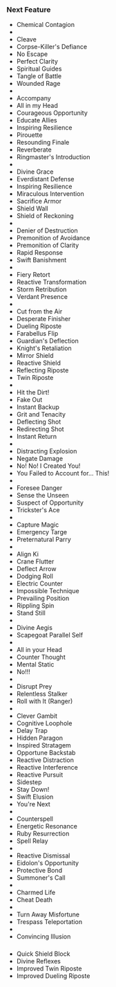 ### Next Feature

- Chemical Contagion
-
- Cleave
- Corpse-Killer's Defiance
- No Escape
- Perfect Clarity
- Spiritual Guides
- Tangle of Battle
- Wounded Rage
-
- Accompany
- All in my Head
- Courageous Opportunity
- Educate Allies
- Inspiring Resilience
- Pirouette
- Resounding Finale
- Reverberate
- Ringmaster's Introduction
-
- Divine Grace
- Everdistant Defense
- Inspiring Resilience
- Miraculous Intervention
- Sacrifice Armor
- Shield Wall
- Shield of Reckoning
-
- Denier of Destruction
- Premonition of Avoidance
- Premonition of Clarity
- Rapid Response
- Swift Banishment
-
- Fiery Retort
- Reactive Transformation
- Storm Retribution
- Verdant Presence
-
- Cut from the Air
- Desperate Finisher
- Dueling Riposte
- Farabellus Flip
- Guardian's Deflection
- Knight's Retaliation
- Mirror Shield
- Reactive Shield
- Reflecting Riposte
- Twin Riposte
-
- Hit the Dirt!
- Fake Out
- Instant Backup
- Grit and Tenacity
- Deflecting Shot
- Redirecting Shot
- Instant Return
-
- Distracting Explosion
- Negate Damage
- No! No! I Created You!
- You Failed to Account for… This!
-
- Foresee Danger
- Sense the Unseen
- Suspect of Opportunity
- Trickster's Ace
-
- Capture Magic
- Emergency Targe
- Preternatural Parry
-
- Align Ki
- Crane Flutter
- Deflect Arrow
- Dodging Roll
- Electric Counter
- Impossible Technique
- Prevailing Position
- Rippling Spin
- Stand Still
-
- Divine Aegis
- Scapegoat Parallel Self
-
- All in your Head
- Counter Thought
- Mental Static
- No!!!
-
- Disrupt Prey
- Relentless Stalker
- Roll with It (Ranger)
-
- Clever Gambit
- Cognitive Loophole
- Delay Trap
- Hidden Paragon
- Inspired Stratagem
- Opportune Backstab
- Reactive Distraction
- Reactive Interference
- Reactive Pursuit
- Sidestep
- Stay Down!
- Swift Elusion
- You're Next
-
- Counterspell
- Energetic Resonance
- Ruby Resurrection
- Spell Relay
-
- Reactive Dismissal
- Eidolon's Opportunity
- Protective Bond
- Summoner's Call
-
- Charmed Life
- Cheat Death
-
- Turn Away Misfortune
- Trespass Teleportation
-
- Convincing Illusion



### 

- Quick Shield Block
- Divine Reflexes
- Improved Twin Riposte
- Improved Dueling Riposte
